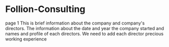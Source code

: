 # Follion-Consulting
page 1 
This is brief information about the company and company's directors.
The information about the date and year the company started and names and profile of each directors.
We need to add each director precious working experience



